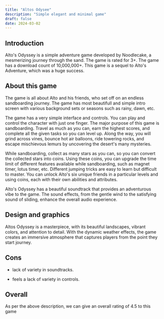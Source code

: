 ```yaml
---
title: "Altos Odysee"
description: "Simple elegant and minimal game"
draft: false
date: 2024-03-02
---
```

## Introduction

Alto's Odyssey is a simple adventure game developed by Noodlecake, a mesmerizing journey through the sand. The game is rated for 3+. The game has a download count of 10,000,000+. This game is a sequel to Alto's Adventure, which was a huge success. 
## About this game

The game is all about Alto and his friends, who set off on an endless sandboarding journey. The game has most beautifull and simple intro screen with various background sets or seasons such as rainy, dawn, etc.

The game has a very simple interface and controls. You can play and control the character with just one finger. The major purpose of this game is sandboarding. Travel as much as you can, earn the highest scores, and complete all the given tasks so you can level up. Along the way, you will grind across vines, bounce hot air balloons, ride towering rocks, and escape mischievous lemurs by uncovering the desert's many mysteries.

While sandboarding, collect as many stars as you can, so you can convert the collected stars into coins. Using these coins, you can upgrade the time limit of different features available while sandboarding, such as magnet timer, lotus timer, etc. Different jumping tricks are easy to learn but difficult to master. You can unlock Alto's six unique friends in a particular levels and using coins, each with their own abilities and attributes.

Alto's Odyssey has a beautiful soundtrack that provides an adventurous vibe to the game. The sound effects, from the gentle wind to the satisfying sound of sliding, enhance the overall audio experience.

## Design and graphics

Altos Odyssey is a masterpiece, with its beautiful landscapes, vibrant colors, and attention to detail. With the dynamic weather effects, the game creates an immersive atmosphere that captures players from the point they start journey. 

## Cons

- lack of variety in soundtracks.

- feels a lack of variety in controls.
 ## Overall

As per the above description, we can give an overall rating of 4.5 to this game
